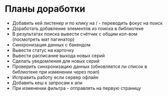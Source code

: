 # Планы доработки
- Добавить кей листенер и по клику на / - переводить фокус на поиск
- Доработать добавление элементов из поиска в библиотеке
- В результатах поиска вывести счётчик с общим кол-вом (посмотреть мат пагинатор)
- Синхронизация данных с бакендом
- Вывести статус на карточку
- Вывести расписание выхода новых серий
- Сделать уведомления для новых серий
- Проверить синхронизацию данных (обновляется ли список в библиотеке при изменении через поап)
- Исправить работу если сервер офлайн
- Добавить кеш к запросам к апи
- При изменении фильтра - отправлять на первую страницу